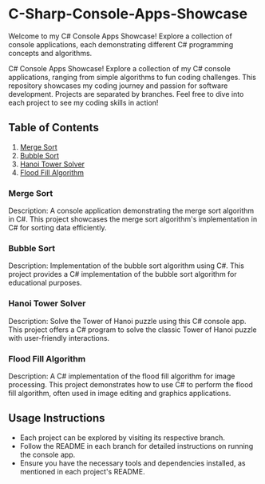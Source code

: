 # C-Sharp-Console-Apps-Showcase

Welcome to my C# Console Apps Showcase! Explore a collection of console applications, each demonstrating different C# programming concepts and algorithms.

C# Console Apps Showcase!  Explore a collection of my C# console applications, ranging from simple algorithms to fun coding challenges. This repository showcases my coding journey and passion for software development.  Projects are separated by branches.  Feel free to dive into each project to see my coding skills in action!

## Table of Contents

1. [Merge Sort](#merge-sort)
2. [Bubble Sort](#bubble-sort)
3. [Hanoi Tower Solver](#hanoi-tower-solver)
4. [Flood Fill Algorithm](#flood-fill-algorithm)

### Merge Sort
Description: A console application demonstrating the merge sort algorithm in C#. This project showcases the merge sort algorithm's implementation in C# for sorting data efficiently.

### Bubble Sort
Description: Implementation of the bubble sort algorithm using C#. This project provides a C# implementation of the bubble sort algorithm for educational purposes.

### Hanoi Tower Solver
Description: Solve the Tower of Hanoi puzzle using this C# console app. This project offers a C# program to solve the classic Tower of Hanoi puzzle with user-friendly interactions.

### Flood Fill Algorithm
Description: A C# implementation of the flood fill algorithm for image processing. This project demonstrates how to use C# to perform the flood fill algorithm, often used in image editing and graphics applications.

## Usage Instructions

- Each project can be explored by visiting its respective branch.
- Follow the README in each branch for detailed instructions on running the console app.
- Ensure you have the necessary tools and dependencies installed, as mentioned in each project's README.
